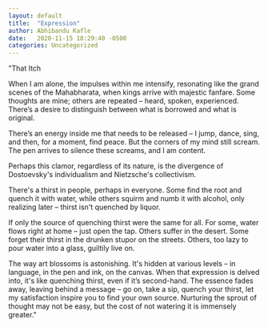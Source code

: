 ```yaml
---
layout: default
title:  "Expression"
author: Abhibandu Kafle
date:   2020-11-15 18:29:40 -0500
categories: Uncategorized
---
```

"That Itch

When I am alone, the impulses within me intensify, resonating like the grand scenes of the Mahabharata, when kings arrive with majestic fanfare. Some thoughts are mine; others are repeated – heard, spoken, experienced. There’s a desire to distinguish between what is borrowed and what is original.

There’s an energy inside me that needs to be released – I jump, dance, sing, and then, for a moment, find peace. But the corners of my mind still scream. The pen arrives to silence these screams, and I am content.

Perhaps this clamor, regardless of its nature, is the divergence of Dostoevsky's individualism and Nietzsche's collectivism.

There's a thirst in people, perhaps in everyone. Some find the root and quench it with water, while others squirm and numb it with alcohol, only realizing later – thirst isn't quenched by liquor.

If only the source of quenching thirst were the same for all. For some, water flows right at home – just open the tap. Others suffer in the desert. Some forget their thirst in the drunken stupor on the streets. Others, too lazy to pour water into a glass, guiltily live on.

The way art blossoms is astonishing. It's hidden at various levels – in language, in the pen and ink, on the canvas. When that expression is delved into, it's like quenching thirst, even if it’s second-hand. The essence fades away, leaving behind a message – go on, take a sip, quench your thirst, let my satisfaction inspire you to find your own source. Nurturing the sprout of thought may not be easy, but the cost of not watering it is immensely greater."
